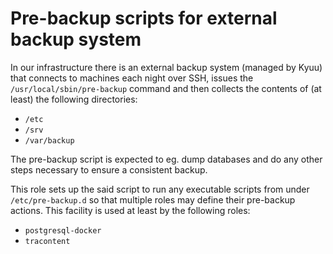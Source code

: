 # Pre-backup scripts for external backup system

In our infrastructure there is an external backup system (managed by Kyuu) that connects to machines each night over SSH, issues the `/usr/local/sbin/pre-backup` command and then collects the contents of (at least) the following directories:

* `/etc`
* `/srv`
* `/var/backup`

The pre-backup script is expected to eg. dump databases and do any other steps necessary to ensure a consistent backup.

This role sets up the said script to run any executable scripts from under `/etc/pre-backup.d` so that multiple roles may define their pre-backup actions. This facility is used at least by the following roles:

* `postgresql-docker`
* `tracontent`
